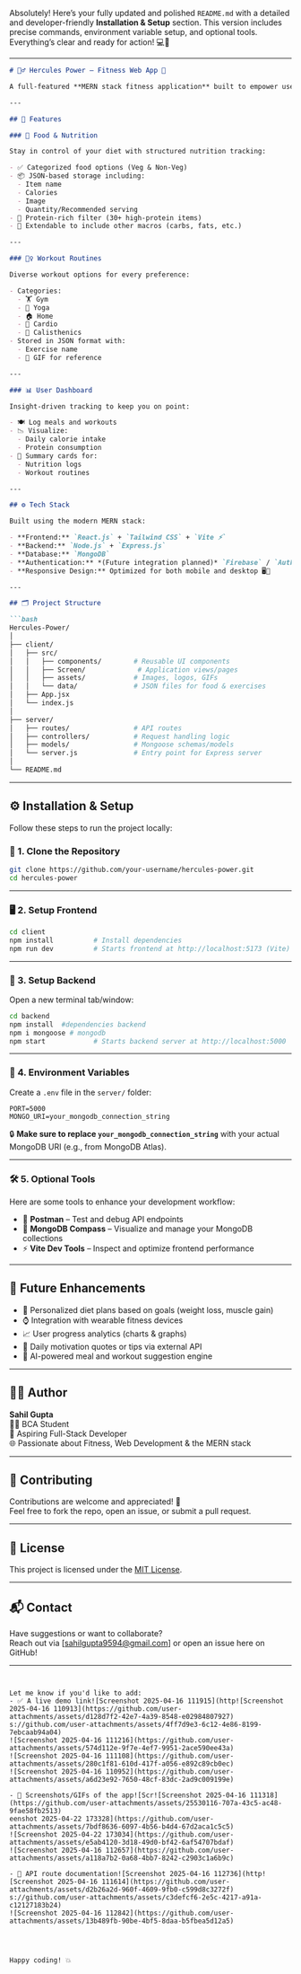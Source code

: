 Absolutely! Here’s your fully updated and polished `README.md` with a detailed and developer-friendly **Installation & Setup** section. This version includes precise commands, environment variable setup, and optional tools. Everything’s clear and ready for action! 💻🚀

---

```markdown
# 🏋️‍♂️ Hercules Power – Fitness Web App 💪

A full-featured **MERN stack fitness application** built to empower users in reaching their health goals. From personalized food tracking to categorized workout routines and a clean, responsive interface—**Hercules Power** is your ultimate fitness companion. 🏆

---

## 🚀 Features

### 🥗 Food & Nutrition

Stay in control of your diet with structured nutrition tracking:

- ✅ Categorized food options (Veg & Non-Veg)
- 📦 JSON-based storage including:
  - Item name
  - Calories
  - Image
  - Quantity/Recommended serving
- 💪 Protein-rich filter (30+ high-protein items)
- 🧩 Extendable to include other macros (carbs, fats, etc.)

---

### 🧘‍♀️ Workout Routines

Diverse workout options for every preference:

- Categories:
  - 🏋️ Gym
  - 🧘 Yoga
  - 🏠 Home
  - 🏃 Cardio
  - 🧗 Calisthenics
- Stored in JSON format with:
  - Exercise name
  - 🔁 GIF for reference

---

### 📊 User Dashboard

Insight-driven tracking to keep you on point:

- 🍽️ Log meals and workouts
- 📉 Visualize:
  - Daily calorie intake
  - Protein consumption
- 🧾 Summary cards for:
  - Nutrition logs
  - Workout routines

---

## ⚙️ Tech Stack

Built using the modern MERN stack:

- **Frontend:** `React.js` + `Tailwind CSS` + `Vite ⚡`
- **Backend:** `Node.js` + `Express.js`
- **Database:** `MongoDB`
- **Authentication:** *(Future integration planned)* `Firebase` / `Auth0`
- **Responsive Design:** Optimized for both mobile and desktop 🖥️📱

---

## 🗂️ Project Structure

```bash
Hercules-Power/
│
├── client/
│   ├── src/
│   │   ├── components/        # Reusable UI components
│   │   ├── Screen/             # Application views/pages
│   │   ├── assets/            # Images, logos, GIFs
│   │   └── data/              # JSON files for food & exercises
│   ├── App.jsx
│   └── index.js
│
├── server/
│   ├── routes/                # API routes
│   ├── controllers/           # Request handling logic
│   ├── models/                # Mongoose schemas/models
│   └── server.js              # Entry point for Express server
│
└── README.md
```

---

## ⚙️ Installation & Setup

Follow these steps to run the project locally:

### 📁 1. Clone the Repository

```bash
git clone https://github.com/your-username/hercules-power.git
cd hercules-power
```

---

### 🖥️ 2. Setup Frontend

```bash
cd client
npm install          # Install dependencies
npm run dev          # Starts frontend at http://localhost:5173 (Vite)
```

---

### 🔧 3. Setup Backend

Open a new terminal tab/window:

```bash
cd backend 
npm install  #dependencies backend
npm i mongoose # mongodb
npm start            # Starts backend server at http://localhost:5000
```

---

### 🌱 4. Environment Variables

Create a `.env` file in the `server/` folder:

```env
PORT=5000
MONGO_URI=your_mongodb_connection_string
```

🔒 **Make sure to replace `your_mongodb_connection_string`** with your actual MongoDB URI (e.g., from MongoDB Atlas).

---

### 🛠️ 5. Optional Tools

Here are some tools to enhance your development workflow:

- 🧪 **Postman** – Test and debug API endpoints
- 🧭 **MongoDB Compass** – Visualize and manage your MongoDB collections
- ⚡ **Vite Dev Tools** – Inspect and optimize frontend performance

---

## 🧠 Future Enhancements

- 🥗 Personalized diet plans based on goals (weight loss, muscle gain)
- ⌚ Integration with wearable fitness devices
- 📈 User progress analytics (charts & graphs)
- 💬 Daily motivation quotes or tips via external API
- 🤖 AI-powered meal and workout suggestion engine

---

## 🧑‍💻 Author

**Sahil Gupta**  
👨‍🎓 BCA Student  
🚀 Aspiring Full-Stack Developer  
🌐 Passionate about Fitness, Web Development & the MERN stack  

---

## 🤝 Contributing

Contributions are welcome and appreciated! 🙌  
Feel free to fork the repo, open an issue, or submit a pull request.

---

## 📄 License

This project is licensed under the [MIT License](LICENSE).

---

## 📬 Contact

Have suggestions or want to collaborate?  
Reach out via [sahilgupta9594@gmail.com] or open an issue here on GitHub!

---
```![Screenshot 2025-04-22 172542](https://github.com/user-attachments/assets/4e687229-932f-47e2-b6a7-4afe49f0a041)


Let me know if you'd like to add:
- ✅ A live demo link![Screenshot 2025-04-16 111915](http![Screenshot 2025-04-16 110913](https://github.com/user-attachments/assets/d128d7f2-42e7-4a39-8548-e02984807927)
s://github.com/user-attachments/assets/4ff7d9e3-6c12-4e86-8199-7ebcaab94a04)
![Screenshot 2025-04-16 111216](https://github.com/user-attachments/assets/574d112e-9f7e-4ef7-9951-2ace590ee43a)
![Screenshot 2025-04-16 111108](https://github.com/user-attachments/assets/280c1f81-610d-417f-a056-e892c89cb0ec)
![Screenshot 2025-04-16 110952](https://github.com/user-attachments/assets/a6d23e92-7650-48cf-83dc-2ad9c009199e)

- 📸 Screenshots/GIFs of the app![Scr![Screenshot 2025-04-16 111318](https://github.com/user-attachments/assets/25530116-707a-43c5-ac48-9fae58fb2513)
eenshot 2025-04-22 173328](https://github.com/user-attachments/assets/7bdf8636-6097-4b56-b4d4-67d2aca1c5c5)
![Screenshot 2025-04-22 173034](https://github.com/user-attachments/assets/e5ab4120-3d18-49d0-bf42-6af54707bdaf)
![Screenshot 2025-04-16 112657](https://github.com/user-attachments/assets/a118a7b2-0a68-4bb7-8242-c2903c1a6b9c)

- 🧪 API route documentation![Screenshot 2025-04-16 112736](http![Screenshot 2025-04-16 111614](https://github.com/user-attachments/assets/d2b26a2d-960f-4609-9fb0-c599d8c3272f)
s://github.com/user-attachments/assets/c3defcf6-2e5c-4217-a91a-c12127183b24)
![Screenshot 2025-04-16 112842](https://github.com/user-attachments/assets/13b489fb-90be-4bf5-8daa-b5fbea5d12a5)




Happy coding! 💥
